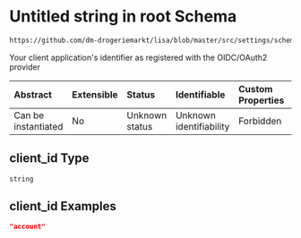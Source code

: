 # Untitled string in root Schema

```txt
https://github.com/dm-drogeriemarkt/lisa/blob/master/src/settings/schema.json#/properties/auth/properties/oidc/properties/client_id
```

Your client application's identifier as registered with the OIDC/OAuth2 provider

| Abstract            | Extensible | Status         | Identifiable            | Custom Properties | Additional Properties | Access Restrictions | Defined In                                                                               |
| :------------------ | :--------- | :------------- | :---------------------- | :---------------- | :-------------------- | :------------------ | :--------------------------------------------------------------------------------------- |
| Can be instantiated | No         | Unknown status | Unknown identifiability | Forbidden         | Allowed               | none                | [settings.schema.json\*](../../src/settings/settings.schema.json "open original schema") |

## client\_id Type

`string`

## client\_id Examples

```json
"account"
```
